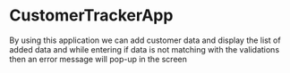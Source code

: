 # CustomerTrackerApp

By using this application we can add customer data and display the list of added data and while entering if data is not matching with the validations then an error message will pop-up in the screen

